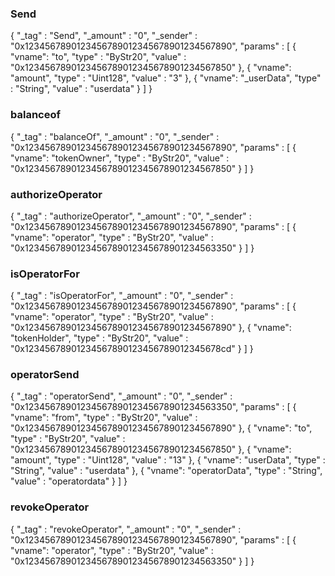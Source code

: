 
### Send
{
    "_tag" : "Send",
    "_amount" : "0",
    "_sender" : "0x1234567890123456789012345678901234567890",
    "params" : [
          {
            "vname": "to",
            "type" : "ByStr20",
            "value" : "0x1234567890123456789012345678901234567850"
        },
          {
            "vname": "amount",
            "type" : "Uint128",
            "value" : "3"
        },
          {
            "vname": "_userData",
            "type" : "String",
            "value" : "userdata"
        }
    ]
}

### balanceof
{
    "_tag" : "balanceOf",
    "_amount" : "0",
    "_sender" : "0x1234567890123456789012345678901234567890",
    "params" : [
          {
            "vname": "tokenOwner",
            "type" : "ByStr20",
            "value" : "0x1234567890123456789012345678901234567850"
        }
    ]
}


### authorizeOperator
{
    "_tag" : "authorizeOperator",
    "_amount" : "0",
    "_sender" : "0x1234567890123456789012345678901234567890",
    "params" : [
          {
            "vname": "operator",
            "type" : "ByStr20",
            "value" : "0x1234567890123456789012345678901234563350"
        }
    ]
}


### isOperatorFor
{
    "_tag" : "isOperatorFor",
    "_amount" : "0",
    "_sender" : "0x1234567890123456789012345678901234567890",
    "params" : [
          {
            "vname": "operator",
            "type" : "ByStr20",
            "value" : "0x1234567890123456789012345678901234567890"
        },
          {
            "vname": "tokenHolder",
            "type" : "ByStr20",
            "value" : "0x12345678901234567890123456789012345678cd"
        }
    ]
}

### operatorSend


{
    "_tag" : "operatorSend",
    "_amount" : "0",
    "_sender" : "0x1234567890123456789012345678901234563350",
    "params" : [
        {
            "vname": "from",
            "type" : "ByStr20",
            "value" : "0x1234567890123456789012345678901234567890"
        },
          {
            "vname": "to",
            "type" : "ByStr20",
            "value" : "0x1234567890123456789012345678901234567850"
        },
          {
            "vname": "amount",
            "type" : "Uint128",
            "value" : "13"
        },
          {
            "vname": "userData",
            "type" : "String",
            "value" : "userdata"
        },
          {
            "vname": "operatorData",
            "type" : "String",
            "value" : "operatordata"
        }
    ]
}


### revokeOperator
{
    "_tag" : "revokeOperator",
    "_amount" : "0",
    "_sender" : "0x1234567890123456789012345678901234567890",
    "params" : [
          {
            "vname": "operator",
            "type" : "ByStr20",
            "value" : "0x1234567890123456789012345678901234563350"
        }
    ]
}

